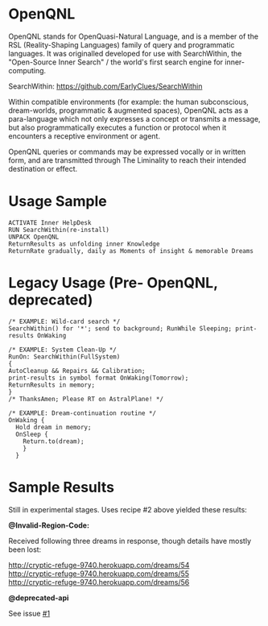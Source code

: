 OpenQNL
========================

OpenQNL stands for OpenQuasi-Natural Language, and is a member of the RSL (Reality-Shaping Languages) family of query and programmatic languages. It was originalled developed for use with SearchWithin, the "Open-Source Inner Search" / the world's first search engine for inner-computing.

SearchWithin: https://github.com/EarlyClues/SearchWithin

Within compatible environments (for example: the human subconscious, dream-worlds, programmatic & augmented spaces), OpenQNL acts as a para-language which not only expresses a concept or transmits a message, but also programmatically executes a function or protocol when it encounters a receptive environment or agent. 

OpenQNL queries or commands may be expressed vocally or in written form, and are transmitted through The Liminality to reach their intended destination or effect. 

# Usage Sample

```
ACTIVATE Inner HelpDesk
RUN SearchWithin(re-install)
UNPACK OpenQNL
ReturnResults as unfolding inner Knowledge
ReturnRate gradually, daily as Moments of insight & memorable Dreams
```

# Legacy Usage (Pre- OpenQNL, deprecated)

```
/* EXAMPLE: Wild-card search */
SearchWithin() for '*'; send to background; RunWhile Sleeping; print-results OnWaking
```

```  
/* EXAMPLE: System Clean-Up */
RunOn: SearchWithin(FullSystem)
{
AutoCleanup && Repairs && Calibration;
print-results in symbol format OnWaking(Tomorrow);
ReturnResults in memory;
}
/* ThanksAmen; Please RT on AstralPlane! */
```

```
/* EXAMPLE: Dream-continuation routine */
OnWaking {
  Hold dream in memory;
  OnSleep {
    Return.to(dream);
    }
  }
````

# Sample Results

Still in experimental stages.
Uses recipe #2 above yielded these results:

**@Invalid-Region-Code:**

Received following three dreams in response, though details have mostly been lost:

http://cryptic-refuge-9740.herokuapp.com/dreams/54  
http://cryptic-refuge-9740.herokuapp.com/dreams/55  
http://cryptic-refuge-9740.herokuapp.com/dreams/56  

**@deprecated-api**

See issue [#1](https://github.com/EarlyClues/QNL-QuasiNaturalLanguage/issues/1)
